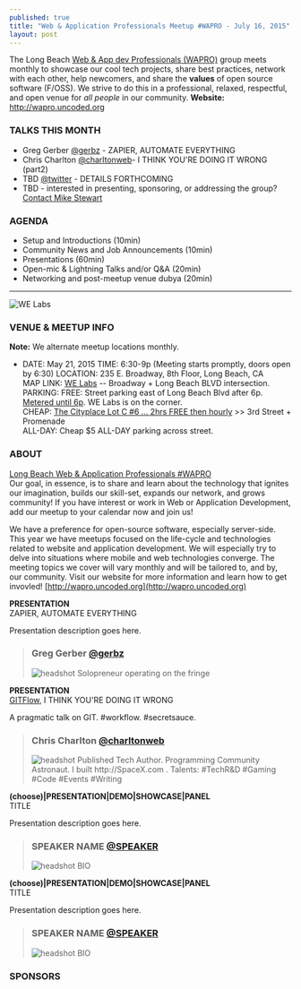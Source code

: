 ```yaml
---
published: true
title: "Web & Application Professionals Meetup #WAPRO - July 16, 2015"
layout: post
---
```


The Long Beach [Web & App dev Professionals (WAPRO)](http://wapro.uncoded.org) group meets monthly to showcase our cool tech projects, share best practices, network with each other, help newcomers, and share the **values** of open source software (F/OSS).  We strive to do this in a professional, relaxed, respectful, and open venue for _all people_ in our community.  **Website:** http://wapro.uncoded.org


### TALKS THIS MONTH  
- Greg Gerber [@gerbz](https://twitter.com/gerbz) - ZAPIER, AUTOMATE EVERYTHING
- Chris Charlton [@charltonweb](https://twitter.com/charltonweb)- I THINK YOU'RE DOING IT WRONG (part2)  
- TBD [@twitter](https://twitter.com/uncodedlb) - DETAILS FORTHCOMING  
- TBD - interested in presenting, sponsoring, or addressing the group?  [Contact Mike Stewart](/about)  


### AGENDA  
- Setup and Introductions (10min)  
- Community News and Job Announcements (10min)  
- Presentations (60min)  
- Open-mic & Lightning Talks and/or Q&A (20min)  
- Networking and post-meetup venue dubya (20min)  


--------

![WE Labs](http://i.imgur.com/vpr167t.jpg?delhash=xBpk70Sgvmr8ZCF)


### VENUE & MEETUP INFO  
**Note:** We alternate meetup locations monthly.  
- DATE:  May 21, 2015
TIME: 6:30-9p  (Meeting starts promptly, doors open by 6:30)
LOCATION:  235 E. Broadway, 8th Floor, Long Beach, CA  
MAP LINK: [WE Labs](http://www.welabs.us/contact) -- Broadway + Long Beach BLVD intersection.  
PARKING:
FREE: Street parking east of Long Beach Blvd after 6p.  [Metered until 6p](http://www.downtownlongbeach.org/parking).  WE Labs is on the corner.  
CHEAP: [The Cityplace Lot C #6 ... 2hrs FREE then hourly](https://www.google.com/maps/d/viewer?mid=z-je1exzTCd4.koH8EDyrfmPg&msa=0&ie=UTF8&t=m&ll=33.76923,-118.189459&spn=0.01427,0.038581&z=15&source=embed) >> 3rd Street + Promenade  
ALL-DAY: Cheap $5 ALL-DAY parking across street.  



### ABOUT  
[Long Beach Web & Application Professionals #WAPRO](http://wapro.uncoded.org)  
Our goal, in essence, is to share and learn about the technology that ignites our imagination, builds our skill-set, expands our network, and grows community!  If you have interest or work in Web or Application Development, add our meetup to your calendar now and join us!

We have a preference for open-source software, especially server-side.  This year we have meetups focused on the life-cycle and technologies related to website and application development.  We will especially try to delve into situations where mobile and web technologies converge.  The meeting topics we cover will vary monthly and will be tailored to, and by, our community.  Visit our website for more information and learn how to get invovled!  [http://wapro.uncoded.org](http://wapro.uncoded.org)

**PRESENTATION**  
ZAPIER, AUTOMATE EVERYTHING

Presentation description goes here.  

> ### Greg Gerber [@gerbz](https://twitter.com/gerbz)
> <img src="{{ site.baseurl }}/images/people/gerbz.png" alt="headshot" class="headshot">  
> Solopreneur operating on the fringe

**PRESENTATION**  
[GITFlow](), I THINK YOU'RE DOING IT WRONG  

A pragmatic talk on GIT.  #workflow.  #secretsauce.  

> ### Chris Charlton [@charltonweb](https://twitter.com/charltonweb)
> <img src="{{ site.baseurl }}/images/people/charlton_avatar.png" alt="headshot" class="headshot">  
> Published Tech Author. Programming Community Astronaut. I built http://SpaceX.com . Talents: #TechR&D #Gaming #Code #Events #Writing  


**(choose)|PRESENTATION|DEMO|SHOWCASE|PANEL**  
TITLE  

Presentation description goes here.  

> ### SPEAKER NAME [@SPEAKER](TWITTER)  
> <img src="{{ site.baseurl }}/images/people/FOO.JPG" alt="headshot" class="headshot">
> BIO  

**(choose)|PRESENTATION|DEMO|SHOWCASE|PANEL**  
TITLE  

Presentation description goes here.  

> ### SPEAKER NAME [@SPEAKER](TWITTER)  
> <img src="{{ site.baseurl }}/images/people/FOO.JPG" alt="headshot" class="headshot">
> BIO  




### SPONSORS  

